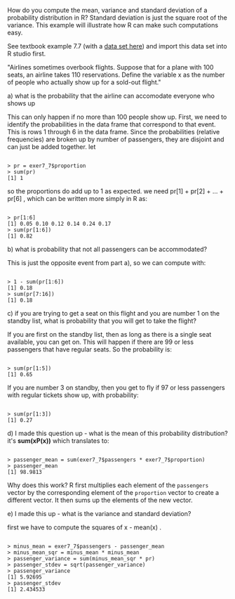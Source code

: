 How do you compute the mean, variance and standard deviation of a probability distribution in R?   Standard deviation is just the square root of the variance.   This example will illustrate how R can make such computations easy.

See textbook example 7.7 (with a [data set here](data_sets/exercise7_7.csv)) and import this data set into R studio first.

"Airlines sometimes overbook flights. Suppose that for a plane with 100 seats, an airline takes 110 reservations. Define the variable x as the number of people who actually show up for a sold-out flight."

a) what is the probability that the airline can accomodate everyone who shows up

This can only happen if no more than 100 people show up.  First, we need to identify the probabilities in the data frame that correspond to that event.   This is rows 1 through 6 in the data frame.   Since the probabilities (relative frequencies) are broken up by number of passengers, they are disjoint and can just be added together.   let 

```

> pr = exer7_7$proportion
> sum(pr)
[1] 1

```
so the proportions do add up to 1 as expected.  we need pr[1] + pr[2] + ... + pr[6] , which can be written more simply in R as:
```

> pr[1:6]
[1] 0.05 0.10 0.12 0.14 0.24 0.17
> sum(pr[1:6])
[1] 0.82

```

b) what is probability that not all passengers can be accommodated?

This is just the opposite event from part a), so we can compute with:

```

> 1 - sum(pr[1:6])
[1] 0.18
> sum(pr[7:16])
[1] 0.18

```

c) if you are trying to get a seat on this flight and you are number 1 on the standby list, what is probability that you will get to take the flight?

If you are first on the standby list, then as long as there is a single seat available, you can get on.   This will happen if there are 99 or less passengers that have regular seats.   So the probability is:

```

> sum(pr[1:5])
[1] 0.65

```
If you are number 3 on standby, then you get to fly if 97 or less passengers with regular tickets show up, with probability:

```

> sum(pr[1:3])
[1] 0.27

```


d) I made this question up - what is the mean of this probability distribution?   it's **sum(xP(x))** which translates to:

```

> passenger_mean = sum(exer7_7$passengers * exer7_7$proportion)
> passenger_mean
[1] 98.9813

```
Why does this work?  R first multiplies each element of the `passengers` vector by the corresponding element of the `proportion` vector to create a different vector.   It then sums up the elements of the new vector.

e) I made this up - what is the variance and standard deviation?

first we have to compute the squares of x - mean(x) .

```

> minus_mean = exer7_7$passengers - passenger_mean
> minus_mean_sqr = minus_mean * minus_mean
> passenger_variance = sum(minus_mean_sqr * pr)
> passenger_stdev = sqrt(passenger_variance)
> passenger_variance
[1] 5.92695
> passenger_stdev
[1] 2.434533

```

